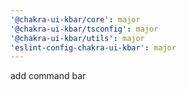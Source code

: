 ```yaml
---
'@chakra-ui-kbar/core': major
'@chakra-ui-kbar/tsconfig': major
'@chakra-ui-kbar/utils': major
'eslint-config-chakra-ui-kbar': major
---
```


add command bar
